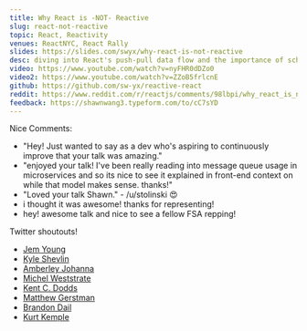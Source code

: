 ```yaml
---
title: Why React is -NOT- Reactive
slug: react-not-reactive
topic: React, Reactivity
venues: ReactNYC, React Rally
slides: https://slides.com/swyx/why-react-is-not-reactive
desc: diving into React's push-pull data flow and the importance of scheduling in React
video: https://www.youtube.com/watch?v=nyFHR0dDZo0
video2: https://www.youtube.com/watch?v=ZZoB5frlcnE
github: https://github.com/sw-yx/reactive-react
reddit: https://www.reddit.com/r/reactjs/comments/98lbpi/why_react_is_not_reactive_react_rally_2018/
feedback: https://shawnwang3.typeform.com/to/cC7sYD
---
```


Nice Comments:

- "Hey! Just wanted to say as a dev who's aspiring to continuously improve that your talk was amazing."
- "enjoyed your talk! I've been really reading into message queue usage in microservices and so its nice to see it explained in front-end context on while that model makes sense. thanks!"
- "Loved your talk Shawn." - /u/stolinski 😍
- i thought it was awesome! thanks for representing!
- hey! awesome talk and nice to see a fellow FSA repping!

Twitter shoutouts!

- [Jem Young](https://twitter.com/JemYoung/status/1030896519115751424)
- [Kyle Shevlin](https://twitter.com/kyleshevlin/status/1030134445838233600)
- [Amberley Johanna](https://twitter.com/amberleyjohanna/status/1030135278663426048)
- [Michel Weststrate](https://twitter.com/mweststrate/status/1030140251640135680)
- [Kent C. Dodds](https://twitter.com/kentcdodds/status/1030132879827685376)
- [Matthew Gerstman](https://twitter.com/MatthewGerstman/status/1030132442768658432)
- [Brandon Dail](https://twitter.com/aweary/status/1030138785302896640)
- [Kurt Kemple](https://twitter.com/kurtiskemple/status/1030133624807378944)

